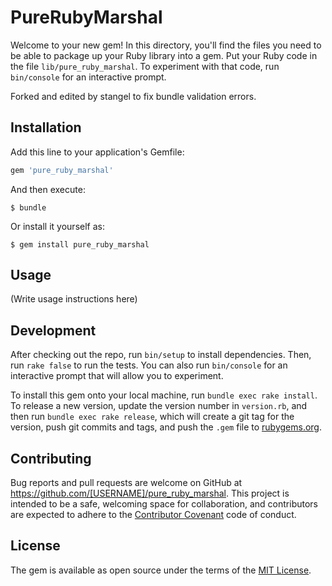 # PureRubyMarshal

Welcome to your new gem! In this directory, you'll find the files you need to be able to package up your Ruby library into a gem. Put your Ruby code in the file `lib/pure_ruby_marshal`. To experiment with that code, run `bin/console` for an interactive prompt.

Forked and edited by stangel to fix bundle validation errors.

## Installation

Add this line to your application's Gemfile:

```ruby
gem 'pure_ruby_marshal'
```

And then execute:

    $ bundle

Or install it yourself as:

    $ gem install pure_ruby_marshal

## Usage

(Write usage instructions here)

## Development

After checking out the repo, run `bin/setup` to install dependencies. Then, run `rake false` to run the tests. You can also run `bin/console` for an interactive prompt that will allow you to experiment.

To install this gem onto your local machine, run `bundle exec rake install`. To release a new version, update the version number in `version.rb`, and then run `bundle exec rake release`, which will create a git tag for the version, push git commits and tags, and push the `.gem` file to [rubygems.org](https://rubygems.org).

## Contributing

Bug reports and pull requests are welcome on GitHub at https://github.com/[USERNAME]/pure_ruby_marshal. This project is intended to be a safe, welcoming space for collaboration, and contributors are expected to adhere to the [Contributor Covenant](contributor-covenant.org) code of conduct.


## License

The gem is available as open source under the terms of the [MIT License](http://opensource.org/licenses/MIT).

